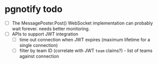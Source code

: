 # pgnotify todo

- [ ] The MessagePoster.Post() WebSocket implementation can probably wait forever.
      needs better monitoring.
- [ ] APIs to support JWT integration
  - [ ] time out connection when JWT expires (maximum lifetime for a single connection)
  - [ ] filter by team ID (correlate with JWT `team` claims?) - list of teams against connection
